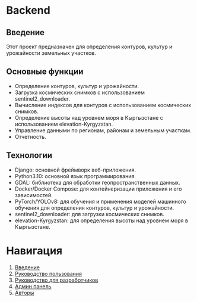 # Backend

## Введение

Этот проект предназначен для определения контуров, культур и урожайности земельных участков.

## Основные функции

- Определение контуров, культур и урожайности.
- Загрузка космических снимков с использованием sentinel2_downloader.
- Вычисление индексов для контуров с использованием космических снимков.
- Определение высоты над уровнем моря в Кыргызстане с использованием elevation-Kyrgyzstan.
- Управление данными по регионам, районам и земельным участкам.
- Отчетность.

## Технологии

- Django: основной фреймворк веб-приложения.
- Python3.10: основной язык программирования.
- GDAL: библиотека для обработки геопространственных данных.
- Docker/Docker Compose: для контейнеризации приложения и его зависимостей.
- PyTorch/YOLOv8: для обучения и применения моделей машинного обучения для определения контуров, культур и урожайности.
- sentinel2_downloader: для загрузки космических снимков.
- elevation-Kyrgyzstan: для определения высоты над уровнем моря в Кыргызстане.

# Навигация

1. [Введение](/README_RU.md)
2. [Руководство пользования](/docs/ru/USAGE_RU.md)
3. [Руководство для разработчиков](/docs/ru/DEVELOPER_RU.md)
4. [Админ панель](/docs/ru/admin/usage.md)
5. [Авторы](/docs/ru/AUTHORS_ru.md)
